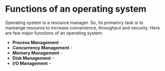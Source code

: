 # Functions of an operating system

Operating system is a resource manager. So, its primamry task is to mamange resource to increase convenience, throughput and security. Here are few major functions of an operating system.

* **Process Management** -
* **Concurrency Management** -
* **Memory Management** -
* **Disk Management** -
* **I/O Management** -